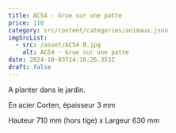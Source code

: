 ```yaml
---
title: AC54 - Grue sur une patte
price: 110
category: src/content/categories/animaux.json
imgSrcList:
  - src: /asset/AC54 B.jpg
    alt: AC54 - Grue sur une patte
date: 2024-10-03T14:16:26.353Z
draft: false
---
```


A planter dans le jardin.

En acier Corten, épaisseur 3 mm

Hauteur 710 mm (hors tige) x Largeur 630 mm
